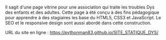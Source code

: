Il sagit d'une page vitrine pour une association qui traite les troubles Dys des enfants et des adultes.
Cette page à été conçu à des fins pédagogique pour apprendre à des stagiaires les base du HTML5, CSS3 et 
JavaScript.
Le SEO et le responsive design sont aussi abordé dans cette construction.

URL du site en ligne :
https://pythonman83.github.io/SITE_STATIQUE_DYS/

